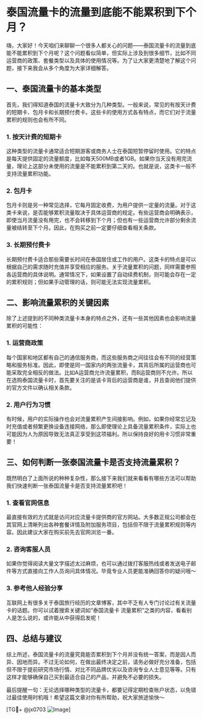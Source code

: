# 泰国流量卡的流量到底能不能累积到下个月？

嗨，大家好！今天咱们来聊聊一个很多人都关心的问题——泰国流量卡的流量到底能不能累积到下个月呢？这个问题看似简单，但实际上涉及到很多细节，比如不同运营商的政策、套餐类型以及具体的使用情况等。为了让大家更清楚地了解这个问题，接下来我会从多个角度为大家详细解答。

## 一、泰国流量卡的基本类型

首先，我们得知道泰国的流量卡大致分为几种类型。一般来说，常见的有按天计费的短期卡、包月卡和长期预付费卡。这些卡的使用方式各有特点，而它们对于流量累积的规则也会有所不同。

### 1. 按天计费的短期卡

这种类型的流量卡通常适合短期游客或商务人士在泰国短暂停留时使用。它的特点是每天提供固定的流量额度，比如每天500MB或者1GB。如果你当天没有用完流量，理论上这部分未使用的流量是不能累积到第二天的。也就是说，这类卡一般不支持流量累积功能。

### 2. 包月卡

包月卡则是另一种常见选择，它每月固定收费，为用户提供一定量的流量。对于这类卡来说，是否能够累积流量取决于具体运营商的规定。有些运营商会明确表示，即使当月流量没有用完，也不会转移到下个月；但也有一些运营商允许部分剩余流量被结转至下个月。因此，在购买之前一定要仔细查看相关条款。

### 3. 长期预付费卡

长期预付费卡适合那些需要长时间在泰国居住或工作的用户。这类卡的特点是可以根据自己的需求随时充值并享受相应的服务。关于流量累积的问题，同样需要参照各运营商的具体说明。通常情况下，如果设置了自动续费机制，则可能会存在一定的累积规则；但如果手动管理的话，则可能无法实现流量累积。

## 二、影响流量累积的关键因素

除了上述提到的不同种类流量卡本身的特点之外，还有一些其他因素也会影响流量累积的可能性：

### 1. 运营商政策

每个国家和地区都有自己的通信服务商，而这些服务商之间往往会有不同的经营策略和服务标准。因此，即使是同一国家内的两张流量卡，其背后所属的运营商也可能采取完全相反的做法。比如A运营商允许流量累积，而B运营商则不允许。所以在选购泰国流量卡时，首先要关注的是该卡背后的运营商是谁，并且查阅他们提供的官方文件以确认相关条款。

### 2. 用户行为习惯

有时候，用户的实际操作也会对流量累积产生间接影响。例如，如果你经常忘记及时充值或者频繁更换设备连接网络，那么即使理论上具备流量累积条件，实际上也可能因为人为原因导致无法真正享受到这项福利。所以保持良好的用卡习惯非常重要！

## 三、如何判断一张泰国流量卡是否支持流量累积？

既然明白了上面所说的种种复杂性，那么接下来我们就来看看有哪些方法可以帮助我们快速判断一张泰国流量卡是否支持流量累积吧！

### 1. 查看官网信息

最直接有效的方式就是访问对应流量卡提供商的官方网站。大多数正规公司都会在其官网上清晰列出各种套餐详情及附加服务项目，包括但不限于流量累积规则等内容。因此建议大家在购买前先去官网浏览一番。

### 2. 咨询客服人员

如果你觉得阅读大量文字描述太过麻烦，也可以通过拨打客服热线或者发送电子邮件等方式直接向工作人员询问具体情况。毕竟专业人员更能准确回答你的疑问哦～

### 3. 参考他人经验分享

互联网上有很多关于泰国旅行经历的文章博客，其中不乏有人专门讨论过有关流量卡的话题。你可以试着搜索关键词如“泰国流量卡 流量累积”之类的内容，看看别人是怎么说的，或许能从中获得启发呢！

## 四、总结与建议

综上所述，泰国流量卡的流量究竟能否累积到下个月并没有统一答案，而是因人而异、因地而异。不过无论如何，在做出最终决定之前，请务必做好充分准备，包括但不限于提前研究市场行情、对比不同品牌优劣以及咨询专业人士意见等等。只有这样才能够确保自己买到最适合自己的产品，并避免不必要的损失。

最后提醒一句：无论选择哪种类型的流量卡，都要记得定期检查账户状态，以免错过最佳使用时机哦！希望这篇文章对你有所帮助，祝大家旅途愉快～

[TG💪+ @jx0703 ![Image](https://github.com/user-attachments/assets/dbca1d08-cadb-493c-b0ec-ad6f7a83f270)]